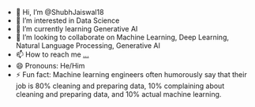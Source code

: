 - 👋 Hi, I’m @ShubhJaiswal18
- 👀 I’m interested in Data Science 
- 🌱 I’m currently learning Generative AI
- 💞️ I’m looking to collaborate on Machine Learning, Deep Learning, Natural Language Processing, Generative AI
- 📫 How to reach me [...](https://www.linkedin.com/in/shubham-j-a509b6290/)
- 😄 Pronouns: He/Him
- ⚡ Fun fact: Machine learning engineers often humorously say that their job is 80% cleaning and preparing data, 10% complaining about cleaning and preparing data, and 10% actual machine learning.

<!---
ShubhJaiswal18/ShubhJaiswal18 is a ✨ special ✨ repository because its `README.md` (this file) appears on your GitHub profile.
You can click the Preview link to take a look at your changes.
--->
